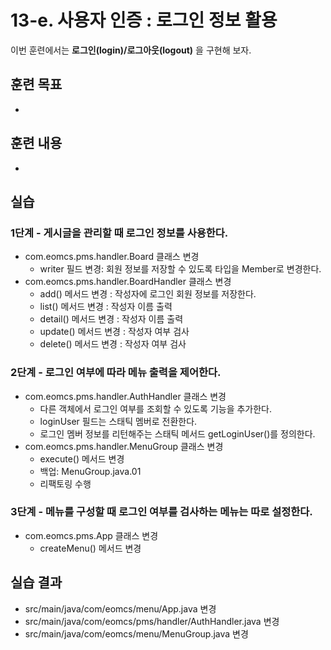 # 13-e. 사용자 인증 : 로그인 정보 활용

이번 훈련에서는 **로그인(login)/로그아웃(logout)** 을 구현해 보자.
 
## 훈련 목표

- 


## 훈련 내용

- 

## 실습


### 1단계 - 게시글을 관리할 때 로그인 정보를 사용한다.

- com.eomcs.pms.handler.Board 클래스 변경
  - writer 필드 변경: 회원 정보를 저장할 수 있도록 타입을 Member로 변경한다. 
- com.eomcs.pms.handler.BoardHandler 클래스 변경
  - add() 메서드 변경 : 작성자에 로그인 회원 정보를 저장한다.
  - list() 메서드 변경 : 작성자 이름 출력
  - detail() 메서드 변경 : 작성자 이름 출력
  - update() 메서드 변경 : 작성자 여부 검사
  - delete() 메서드 변경 : 작성자 여부 검사

### 2단계 - 로그인 여부에 따라 메뉴 출력을 제어한다.

- com.eomcs.pms.handler.AuthHandler 클래스 변경
  - 다른 객체에서 로그인 여부를 조회할 수 있도록 기능을 추가한다.
  - loginUser 필드는 스태틱 멤버로 전환한다.
  - 로그인 멤버 정보를 리턴해주는 스태틱 메서드 getLoginUser()를 정의한다.
- com.eomcs.pms.handler.MenuGroup 클래스 변경
  - execute() 메서드 변경
  - 백업: MenuGroup.java.01
  - 리팩토링 수행

### 3단계 - 메뉴를 구성할 때 로그인 여부를 검사하는 메뉴는 따로 설정한다.

- com.eomcs.pms.App 클래스 변경
  - createMenu() 메서드 변경

## 실습 결과

- src/main/java/com/eomcs/menu/App.java 변경
- src/main/java/com/eomcs/pms/handler/AuthHandler.java 변경
- src/main/java/com/eomcs/menu/MenuGroup.java 변경